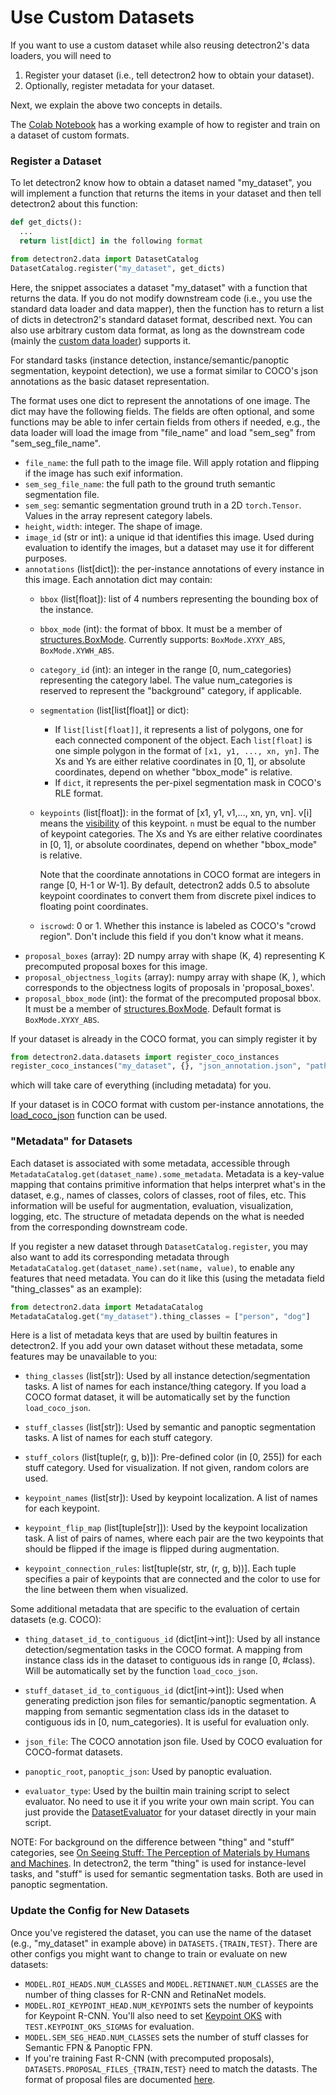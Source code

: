# Use Custom Datasets

If you want to use a custom dataset while also reusing detectron2's data loaders,
you will need to

1. Register your dataset (i.e., tell detectron2 how to obtain your dataset).
2. Optionally, register metadata for your dataset.

Next, we explain the above two concepts in details.

The [Colab Notebook](https://colab.research.google.com/drive/16jcaJoc6bCFAQ96jDe2HwtXj7BMD_-m5)
has a working example of how to register and train on a dataset of custom formats.


### Register a Dataset

To let detectron2 know how to obtain a dataset named "my_dataset", you will implement
a function that returns the items in your dataset and then tell detectron2 about this
function:
```python
def get_dicts():
  ...
  return list[dict] in the following format

from detectron2.data import DatasetCatalog
DatasetCatalog.register("my_dataset", get_dicts)
```

Here, the snippet associates a dataset "my_dataset" with a function that returns the data.
If you do not modify downstream code (i.e., you use the standard data loader and data mapper),
then the function has to return a list of dicts in detectron2's standard dataset format, described
next. You can also use arbitrary custom data format, as long as the
downstream code (mainly the [custom data loader](data_loading.html)) supports it.

For standard tasks
(instance detection, instance/semantic/panoptic segmentation, keypoint detection),
we use a format similar to COCO's json annotations
as the basic dataset representation.

The format uses one dict to represent the annotations of
one image. The dict may have the following fields.
The fields are often optional, and some functions may be able to
infer certain fields from others if needed, e.g., the data loader
will load the image from "file_name" and load "sem_seg" from "sem_seg_file_name".

+ `file_name`: the full path to the image file. Will apply rotation and flipping if the image has such exif information.
+ `sem_seg_file_name`: the full path to the ground truth semantic segmentation file.
+ `sem_seg`: semantic segmentation ground truth in a 2D `torch.Tensor`. Values in the array represent
   category labels.
+ `height`, `width`: integer. The shape of image.
+ `image_id` (str or int): a unique id that identifies this image. Used
	during evaluation to identify the images, but a dataset may use it for different purposes.
+ `annotations` (list[dict]): the per-instance annotations of every
  instance in this image. Each annotation dict may contain:
  + `bbox` (list[float]): list of 4 numbers representing the bounding box of the instance.
  + `bbox_mode` (int): the format of bbox.
    It must be a member of
    [structures.BoxMode](../modules/structures.html#detectron2.structures.BoxMode).
    Currently supports: `BoxMode.XYXY_ABS`, `BoxMode.XYWH_ABS`.
  + `category_id` (int): an integer in the range [0, num_categories) representing the category label.
    The value num_categories is reserved to represent the "background" category, if applicable.
  + `segmentation` (list[list[float]] or dict):
    + If `list[list[float]]`, it represents a list of polygons, one for each connected component
      of the object. Each `list[float]` is one simple polygon in the format of `[x1, y1, ..., xn, yn]`.
      The Xs and Ys are either relative coordinates in [0, 1], or absolute coordinates,
      depend on whether "bbox_mode" is relative.
    + If `dict`, it represents the per-pixel segmentation mask in COCO's RLE format.
  + `keypoints` (list[float]): in the format of [x1, y1, v1,..., xn, yn, vn].
    v[i] means the [visibility](http://cocodataset.org/#format-data) of this keypoint.
    `n` must be equal to the number of keypoint categories.
    The Xs and Ys are either relative coordinates in [0, 1], or absolute coordinates,
    depend on whether "bbox_mode" is relative.

    Note that the coordinate annotations in COCO format are integers in range [0, H-1 or W-1].
    By default, detectron2 adds 0.5 to absolute keypoint coordinates to convert them from discrete
    pixel indices to floating point coordinates.
  + `iscrowd`: 0 or 1. Whether this instance is labeled as COCO's "crowd
    region". Don't include this field if you don't know what it means.
+ `proposal_boxes` (array): 2D numpy array with shape (K, 4) representing K precomputed proposal boxes for this image.
+ `proposal_objectness_logits` (array): numpy array with shape (K, ), which corresponds to the objectness
  logits of proposals in 'proposal_boxes'.
+ `proposal_bbox_mode` (int): the format of the precomputed proposal bbox.
  It must be a member of
  [structures.BoxMode](../modules/structures.html#detectron2.structures.BoxMode).
  Default format is `BoxMode.XYXY_ABS`.


If your dataset is already in the COCO format, you can simply register it by
```python
from detectron2.data.datasets import register_coco_instances
register_coco_instances("my_dataset", {}, "json_annotation.json", "path/to/image/dir")
```
which will take care of everything (including metadata) for you.

If your dataset is in COCO format with custom per-instance annotations,
the [load_coco_json](../modules/data.html#detectron2.data.datasets.load_coco_json) function can be used.


### "Metadata" for Datasets

Each dataset is associated with some metadata, accessible through
`MetadataCatalog.get(dataset_name).some_metadata`.
Metadata is a key-value mapping that contains primitive information that helps interpret what's in the dataset, e.g.,
names of classes, colors of classes, root of files, etc.
This information will be useful for augmentation, evaluation, visualization, logging, etc.
The structure of metadata depends on the what is needed from the corresponding downstream code.


If you register a new dataset through `DatasetCatalog.register`,
you may also want to add its corresponding metadata through
`MetadataCatalog.get(dataset_name).set(name, value)`, to enable any features that need metadata.
You can do it like this (using the metadata field "thing_classes" as an example):

```python
from detectron2.data import MetadataCatalog
MetadataCatalog.get("my_dataset").thing_classes = ["person", "dog"]
```

Here is a list of metadata keys that are used by builtin features in detectron2.
If you add your own dataset without these metadata, some features may be
unavailable to you:

* `thing_classes` (list[str]): Used by all instance detection/segmentation tasks.
  A list of names for each instance/thing category.
  If you load a COCO format dataset, it will be automatically set by the function `load_coco_json`.

* `stuff_classes` (list[str]): Used by semantic and panoptic segmentation tasks.
  A list of names for each stuff category.

* `stuff_colors` (list[tuple(r, g, b)]): Pre-defined color (in [0, 255]) for each stuff category.
  Used for visualization. If not given, random colors are used.

* `keypoint_names` (list[str]): Used by keypoint localization. A list of names for each keypoint.

* `keypoint_flip_map` (list[tuple[str]]): Used by the keypoint localization task. A list of pairs of names,
  where each pair are the two keypoints that should be flipped if the image is
  flipped during augmentation.
* `keypoint_connection_rules`: list[tuple(str, str, (r, g, b))]. Each tuple specifies a pair of keypoints
  that are connected and the color to use for the line between them when visualized.

Some additional metadata that are specific to the evaluation of certain datasets (e.g. COCO):

* `thing_dataset_id_to_contiguous_id` (dict[int->int]): Used by all instance detection/segmentation tasks in the COCO format.
  A mapping from instance class ids in the dataset to contiguous ids in range [0, #class).
  Will be automatically set by the function `load_coco_json`.

* `stuff_dataset_id_to_contiguous_id` (dict[int->int]): Used when generating prediction json files for
  semantic/panoptic segmentation.
  A mapping from semantic segmentation class ids in the dataset
  to contiguous ids in [0, num_categories). It is useful for evaluation only.

* `json_file`: The COCO annotation json file. Used by COCO evaluation for COCO-format datasets.
* `panoptic_root`, `panoptic_json`: Used by panoptic evaluation.
* `evaluator_type`: Used by the builtin main training script to select
   evaluator. No need to use it if you write your own main script.
   You can just provide the [DatasetEvaluator](../modules/evaluation.html#detectron2.evaluation.DatasetEvaluator)
   for your dataset directly in your main script.

NOTE: For background on the difference between "thing" and "stuff" categories, see
[On Seeing Stuff: The Perception of Materials by Humans and Machines](http://persci.mit.edu/pub_pdfs/adelson_spie_01.pdf).
In detectron2, the term "thing" is used for instance-level tasks,
and "stuff" is used for semantic segmentation tasks.
Both are used in panoptic segmentation.


### Update the Config for New Datasets

Once you've registered the dataset, you can use the name of the dataset (e.g., "my_dataset" in
example above) in `DATASETS.{TRAIN,TEST}`.
There are other configs you might want to change to train or evaluate on new datasets:

* `MODEL.ROI_HEADS.NUM_CLASSES` and `MODEL.RETINANET.NUM_CLASSES` are the number of thing classes
	for R-CNN and RetinaNet models.
* `MODEL.ROI_KEYPOINT_HEAD.NUM_KEYPOINTS` sets the number of keypoints for Keypoint R-CNN.
  You'll also need to set [Keypoint OKS](http://cocodataset.org/#keypoints-eval)
	with `TEST.KEYPOINT_OKS_SIGMAS` for evaluation.
* `MODEL.SEM_SEG_HEAD.NUM_CLASSES` sets the number of stuff classes for Semantic FPN & Panoptic FPN.
* If you're training Fast R-CNN (with precomputed proposals), `DATASETS.PROPOSAL_FILES_{TRAIN,TEST}`
	need to match the datasts. The format of proposal files are documented
	[here](../modules/data.html#detectron2.data.load_proposals_into_dataset).
